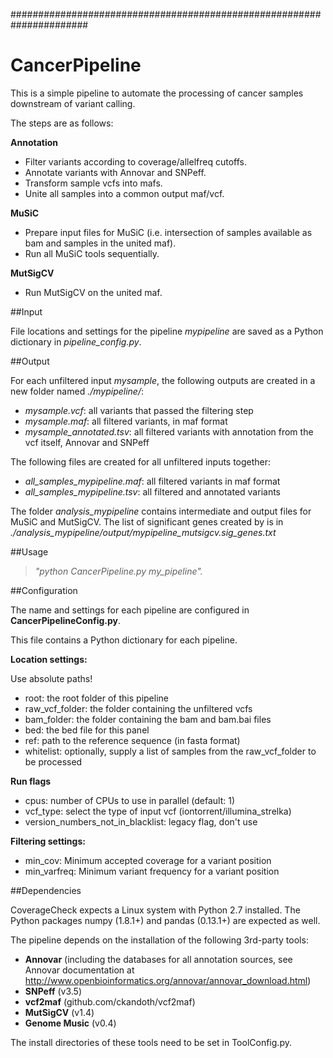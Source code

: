 ######################################################################
# CancerPipeline 

This is a simple pipeline to automate the processing of cancer samples downstream of variant calling. 

The steps are as follows:

**Annotation**

- Filter variants according to coverage/allelfreq cutoffs.
- Annotate variants with Annovar and SNPeff.
- Transform sample vcfs into mafs.
- Unite all samples into a common output maf/vcf.

**MuSiC**

- Prepare input files for MuSiC (i.e. intersection of samples available as bam and samples in the united maf).
- Run all MuSiC tools sequentially.

**MutSigCV**

- Run MutSigCV on the united maf.

##Input

File locations and settings for the pipeline *mypipeline* are saved as a Python dictionary in *pipeline_config.py*.

##Output

For each unfiltered input *mysample*, the following outputs are created in a new folder named *./mypipeline/*:

- *mysample.vcf*: all variants that passed the filtering step
- *mysample.maf*: all filtered variants, in maf format
- *mysample_annotated.tsv*: all filtered variants with annotation from the vcf itself, Annovar and SNPeff

The following files are created for all unfiltered inputs together:

- *all_samples_mypipeline.maf*: all filtered variants in maf format 
- *all_samples_mypipeline.tsv*: all filtered and annotated variants

The folder *analysis_mypipeline* contains intermediate and output files for MuSiC and MutSigCV.
The list of significant genes created by is in *./analysis_mypipeline/output/mypipeline_mutsigcv.sig_genes.txt*

##Usage

> *"python CancerPipeline.py my_pipeline".*

##Configuration

The name and settings for each pipeline are configured in **CancerPipelineConfig.py**.

This file contains a Python dictionary for each pipeline.

**Location settings:**

Use absolute paths!

- root: the root folder of this pipeline 
- raw_vcf_folder: the folder containing the unfiltered vcfs
- bam_folder: the folder containing the bam and bam.bai files
- bed: the bed file for this panel  
- ref: path to the reference sequence (in fasta format)
- whitelist: optionally, supply a list of samples from the raw_vcf_folder to be processed 

**Run flags**
- cpus: number of CPUs to use in parallel (default: 1)
- vcf_type: select the type of input vcf (iontorrent/illumina_strelka) 
- version_numbers_not_in_blacklist: legacy flag, don't use 

**Filtering settings:**
- min_cov: Minimum accepted coverage for a variant position
- min_varfreq: Minimum variant frequency for a variant position 

##Dependencies

CoverageCheck expects a Linux system with Python 2.7 installed.
The Python packages numpy (1.8.1+) and pandas (0.13.1+) are expected as well. 

The pipeline depends on the installation of the following 3rd-party tools:

- **Annovar** (including the databases for all annotation sources, see Annovar documentation at http://www.openbioinformatics.org/annovar/annovar_download.html)
- **SNPeff** (v3.5)
- **vcf2maf** (github.com/ckandoth/vcf2maf)
- **MutSigCV** (v1.4)
- **Genome Music** (v0.4)

The install directories of these tools need to be set in ToolConfig.py.




